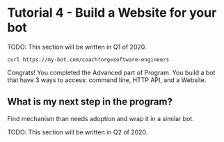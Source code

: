 # Tutorial 4 - Build a Website for your bot
TODO: This section will be written in Q1 of 2020.
```
curl https://my-bot.com/coach?org=software-engineers
```

Congrats! You completed the Advanced part of Program. You build a bot that have 3 ways to access: command line, HTTP API, and a Website.

## What is my next step in the program?
Find mechanism than needs adoption and wrap it in a similar bot.

TODO: This section will be written in Q2 of 2020.
